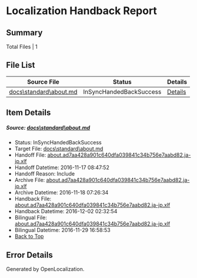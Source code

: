 # <a name='report-top'></a> Localization Handback Report

## Summary
 Total Files | 1

## File List
 Source File | Status | Details 
 ----------- | ------ | ------- 
 [docs\standard\about.md](https://github.com/dotnet/docs/blob/25ffe74610e938c23294654b35f095fb824d3068/docs/standard/about.md) | InSyncHandedBackSuccess | [Details](#f658a9f506c436d86282407d2cf40867f6717e4f3253)

## Item Details
##### <a name='f658a9f506c436d86282407d2cf40867f6717e4f3253'></a> Source: [docs\standard\about.md](https://github.com/dotnet/docs/blob/25ffe74610e938c23294654b35f095fb824d3068/docs/standard/about.md)
* Status: InSyncHandedBackSuccess
* Target File: [docs\standard\about.md](https://github.com/dotnet/docs.ja-jp/blob/a020c46a1ea9b32771435134e8002d376dc981a2/docs/standard/about.md)
* Handoff File: [about.ad7aa428a901c640dfa039841c34b756e7aabd82.ja-jp.xlf](https://github.com/dotnet/docs.handoff/blob/05d83ded7e697d8722b56d23ccb273b5cf7037a8/ol-handoff/dotnet/docs.ja-jp/master/ht-p2/about.ad7aa428a901c640dfa039841c34b756e7aabd82.ja-jp.xlf)
* Handoff Datetime: 2016-11-17 08:47:52
* Handoff Reason: Include
* Archive File: [about.ad7aa428a901c640dfa039841c34b756e7aabd82.ja-jp.xlf](https://github.com/dotnet/docs.handoff/blob/0463cbc0cd2c36f2c1459721d992b0da8ae4da3e/ol-archive/dotnet/docs.ja-jp/master/ht-p2/about.ad7aa428a901c640dfa039841c34b756e7aabd82.ja-jp.xlf)
* Archive Datetime: 2016-11-18 07:26:34
* Handback File: [about.ad7aa428a901c640dfa039841c34b756e7aabd82.ja-jp.xlf](https://github.com/dotnet/docs.handback/blob/2f616cfaad3adfab758c28517b5c94ec1ec3dfad/ol-handback/dotnet/docs.ja-jp/master/ht-p2/about.ad7aa428a901c640dfa039841c34b756e7aabd82.ja-jp.xlf)
* Handback Datetime: 2016-12-02 02:32:54
* Bilingual File: [about.ad7aa428a901c640dfa039841c34b756e7aabd82.ja-jp.xlf](https://github.com/dotnet/docs.handback/blob/3fb7355be24d4688b7c4fca8bf269c1955b3e56f/ol-handback/dotnet/docs.ja-jp/master/ht-p2/about.ad7aa428a901c640dfa039841c34b756e7aabd82.ja-jp.xlf)
* Bilingual Datetime: 2016-11-29 16:58:53
* [Back to Top](#report-top)


## Error Details

Generated by OpenLocalization.
